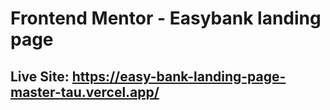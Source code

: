 # Frontend Mentor - Easybank landing page

## Live Site: https://easy-bank-landing-page-master-tau.vercel.app/
